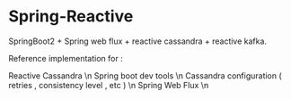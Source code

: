# Spring-Reactive
SpringBoot2 + Spring web flux + reactive cassandra + reactive kafka.


Reference implementation for :

Reactive Cassandra \n
Spring boot dev tools \n
Cassandra configuration ( retries , consistency level , etc ) \n
Spring Web Flux \n
